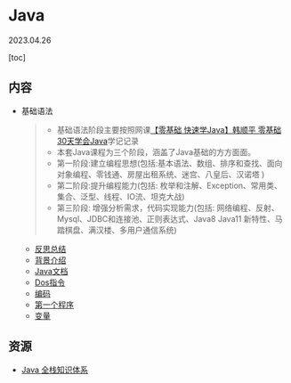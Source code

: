 # Java

2023.04.26

[toc]

## 内容

* 基础语法

  > * 基础语法阶段主要按照网课[【零基础 快速学Java】韩顺平 零基础30天学会Java](https://www.bilibili.com/video/BV1fh411y7R8/)学记记录
  > * 本套Java课程为三个阶段，涵盖了Java基础的方方面面。
  > * 第一阶段:建立编程思想(包括:基本语法、数组、排序和查找、面向对象编程、零钱通、房屋出租系统、迷宫、八皇后、汉诺塔 )
  > * 第二阶段:提升编程能力(包括: 枚举和注解、Exception、常用类、集合、泛型、线程、IO流、坦克大战) 
  > * 第三阶段: 增强分析需求，代码实现能力(包括: 网络编程、反射、Mysql、JDBC和连接池、正则表达式、Java8 Java11 新特性、马踏棋盘、满汉楼、多用户通信系统)

  * [反思总结](./基础语法/反思总结.md)
  * [背景介绍](./基础语法/背景介绍.md)
  * [Java文档](./基础语法/Java文档.md)
  * [Dos指令](./基础语法/Dos指令.md)
  * [编码](./基础语法/编码.md)
  * [第一个程序](./基础语法/第一个程序.md)
  * [变量](./基础语法/变量.md)

## 资源

* [Java 全栈知识体系](https://pdai.tech/)